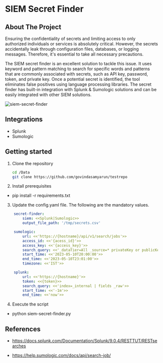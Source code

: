 # SIEM Secret Finder 

## About The Project

Ensuring the confidentiality of secrets and limiting access to only authorized individuals or services is absolutely critical. However, the secrets accidentally leak through configuration files, databases, or logging messages. Therefore, it's essential to take all necessary precautions.

The SIEM secret finder is an excellent solution to tackle this issue. It uses keyword and pattern matching to search for specific words and patterns that are commonly associated with secrets, such as API key, password, token, and private key. Once a potential secret is identified, the tool eliminates false positives using language processing libraries. The secret finder has built-in integration with Splunk & Sumologic solutions and can be easily integrated with other SIEM solutions. 

![siem-secret-finder](https://github.com/govindasamyarun/siem-secret-finder/assets/69586504/8fd91043-8908-4536-a408-c7937c9d9041)

## Integrations

* Splunk
* Sumologic

## Getting started

1. Clone the repository

   ```sh
   cd /Data
   git clone https://github.com/govindasamyarun/testrepo
   ```

2. Install prerequisites 

* pip install -r requirements.txt

3. Update the config.yaml file. The following are the mandatory values. 

```yaml
    secret-finder:
        siem: <<Splunk|Sumologic>>
        output_file_path: '/tmp/secrets.csv'

    sumologic:
        url: <<'https://{hostname}/api/v1/search/jobs'>>
        access_id: <<'{acess_id}'>>
        access_key: <<'{access_key}'>>
        search_query: <<'_dataTier=All _source=* privateKey or publicKey | fields _raw'>>
        start_time: <<'2023-05-10T20:00:00'>>
        end_time: <<'2023-05-10T23:01:00'>>
        timezone: <<'IST'>>

    splunk:
        url: <<'https://{hostname}'>>
        token: <<{token}>>
        search_query: <<'index=_internal | fields _raw'>>
        start_time: <<'-1m'>>
        end_time: <<'now'>>
   ```

4. Execute the script

* python siem-secret-finder.py

## References

* https://docs.splunk.com/Documentation/Splunk/9.0.4/RESTTUT/RESTsearches

* https://help.sumologic.com/docs/api/search-job/
